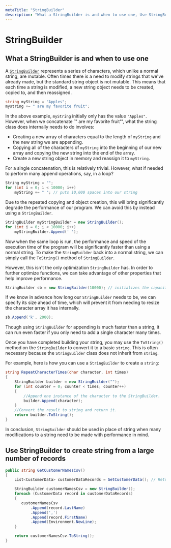 ```yaml
---
metaTitle: "StringBuilder"
description: "What a StringBuilder is and when to use one, Use StringBuilder to create string from a large number of records"
---
```


# StringBuilder



## What a StringBuilder is and when to use one


A [`StringBuilder`](https://msdn.microsoft.com/en-us/library/system.text.stringbuilder(v=vs.110).aspx) represents a series of characters, which unlike a normal string, are mutable. Often times there is a need to modify strings that we've already made, but the standard string object is not mutable. This means that each time a string is modified, a new string object needs to be created, copied to, and then reassigned.

```cs
string myString = "Apples";
mystring += " are my favorite fruit";

```

In the above example, `myString` initially only has the value `"Apples"`. However, when we concatenate `" are my favorite fruit"', what the string class does internally needs to do involves:

- Creating a new array of characters equal to the length of `myString` and the new string we are appending.
- Copying all of the characters of `myString` into the beginning of our new array and copying the new string into the end of the array.
- Create a new string object in memory and reassign it to `myString`.

For a single concatenation, this is relatively trivial. However, what if needed to perform many append operations, say, in a loop?

```cs
String myString = "";
for (int i = 0; i < 10000; i++)
    myString += " "; // puts 10,000 spaces into our string

```

Due to the repeated copying and object creation, this will bring significantly degrade the performance of our program. We can avoid this by instead using a `StringBuilder`.

```cs
StringBuilder myStringBuilder = new StringBuilder();    
for (int i = 0; i < 10000; i++)
    myStringBuilder.Append(' ');

```

Now when the same loop is run, the performance and speed of the execution time of the program will be significantly faster than using a normal string. To make the `StringBuilder` back into a normal string, we can simply call the `ToString()` method of `StringBuilder`.

However, this isn't the only optimization `StringBuilder` has. In order to further optimize functions, we can take advantage of other properties that help improve performance.

```cs
StringBuilder sb = new StringBuilder(10000); // initializes the capacity to 10000

```

If we know in advance how long our `StringBuilder` needs to be, we can specify its size ahead of time, which will prevent it from needing to resize the character array it has internally.

```cs
sb.Append('k', 2000);

```

Though using `StringBuilder` for appending is much faster than a string, it can run even faster if you only need to add a single character many times.

Once you have completed building your string, you may use the `ToString()` method on the `StringBuilder` to convert it to a basic `string`. This is often necessary because the `StringBuilder` class does not inherit from `string`.

For example, here is how you can use a `StringBuilder` to create a `string`:

```cs
string RepeatCharacterTimes(char character, int times)
{
    StringBuilder builder = new StringBuilder("");
    for (int counter = 0; counter < times; counter++)
    {
        //Append one instance of the character to the StringBuilder.
        builder.Append(character);
    }
    //Convert the result to string and return it.
    return builder.ToString();
}

```

In conclusion, `StringBuilder` should be used in place of string when many modifications to a string need to be made with performance in mind.



## Use StringBuilder to create string from a large number of records


```cs
public string GetCustomerNamesCsv()
{
    List<CustomerData> customerDataRecords = GetCustomerData(); // Returns a large number of records, say, 10000+

    StringBuilder customerNamesCsv = new StringBuilder();
    foreach (CustomerData record in customerDataRecords)
    {
       customerNamesCsv
           .Append(record.LastName)
           .Append(',')
           .Append(record.FirstName)
           .Append(Environment.NewLine);
    }

    return customerNamesCsv.ToString();
}

```

